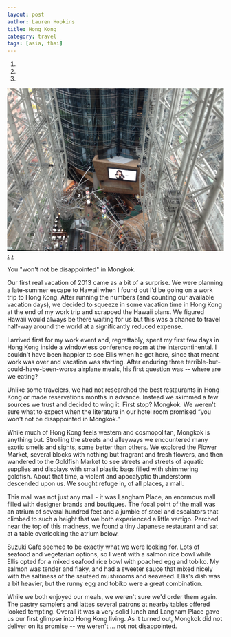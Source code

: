 ```yaml
---
layout: post
author: Lauren Hopkins
title: Hong Kong
category: travel
tags: [asia, thai]
---
```


<div id="myCarousel" class="carousel slide">
  <ol class="carousel-indicators">
    <li data-target="#myCarousel" data-slide-to="0" class="active"></li>
    <li data-target="#myCarousel" data-slide-to="1"></li>
    <li data-target="#myCarousel" data-slide-to="2"></li>
  </ol>
  <!-- Carousel items -->
  <div class="carousel-inner">
    <div class="active item"><img width="870" src="/img/hong_kong/scaffolding.jpg"></div>
  </div>
  <!-- Carousel nav -->
  <a class="carousel-control left" href="#myCarousel" data-slide="prev">&lsaquo;</a>
  <a class="carousel-control right" href="#myCarousel" data-slide="next">&rsaquo;</a>
</div>

You "won't not be disappointed" in Mongkok.

Our first real vacation of 2013 came as a bit of a surprise. We were planning a
late-summer escape to Hawaii when I found out I’d be going on a work trip to
Hong Kong. After running the numbers (and counting our available vacation
days), we decided to squeeze in some vacation time in Hong Kong at the end of
my work trip and scrapped the Hawaii plans. We figured Hawaii would always be
there waiting for us but this was a chance to travel half-way around the world
at a significantly reduced expense.

I arrived first for my work event and, regrettably, spent my first few days in
Hong Kong inside a windowless conference room at the Intercontinental. I
couldn't have been happier to see Ellis when he got here, since that meant work
was over and vacation was starting. After enduring three
terrible-but-could-have-been-worse airplane meals, his first question was --
where are we eating?

Unlike some travelers, we had not researched the best restaurants in Hong Kong
or made reservations months in advance. Instead we skimmed a few sources we
trust and decided to wing it. First stop? Mongkok. We weren't sure what to
expect when the literature in our hotel room promised “you won't not be
disappointed in Mongkok.”

While much of Hong Kong feels western and cosmopolitan, Mongkok is anything
but. Strolling the streets and alleyways we encountered many exotic smells and
sights, some better than others. We explored the Flower Market, several blocks
with nothing but fragrant and fresh flowers, and then wandered to the Goldfish
Market to see streets and streets of aquatic supplies and displays with small
plastic bags filled with shimmering goldfish. About that time, a violent and
apocalyptic thunderstorm descended upon us. We sought refuge in, of all places,
a mall.

This mall was not just any mall - it was Langham Place, an enormous mall filled
with designer brands and boutiques. The focal point of the mall was an atrium
of several hundred feet and a jumble of steel and escalators that climbed to
such a height that we both experienced a little vertigo. Perched near the top
of this madness, we found a tiny Japanese restaurant and sat at a table
overlooking the atrium below.

Suzuki Cafe seemed to be exactly what we were looking for. Lots of seafood and
vegetarian options, so I went with a salmon rice bowl while Ellis opted for a
mixed seafood rice bowl with poached egg and tobiko. My salmon was tender and
flaky, and had a sweeter sauce that mixed nicely with the saltiness of the
sauteed mushrooms and seaweed. Ellis's dish was a bit heavier, but the runny
egg and tobiko were a great combination.

While we both enjoyed our meals, we weren't sure we'd order them again. The
pastry samplers and lattes several patrons at nearby tables offered looked
tempting. Overall it was a very solid lunch and Langham Place gave us our first
glimpse into Hong Kong living. As it turned out, Mongkok did not deliver on its
promise -- we weren't … not not disappointed.
